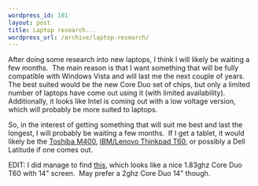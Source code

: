 ```yaml
--- 
wordpress_id: 101
layout: post
title: Laptop research...
wordpress_url: /archive/laptop-research/
---
```


<p>After doing some research into new laptops, I think I will likely be waiting a few months.&nbsp; The main reason is that I want something that will be fully compatible with Windows Vista and will last me the next couple of years.&nbsp; The best suited would be the new Core Duo set of chips, but only a limited number of laptops have come out using it (with limited availability).&nbsp; Additionally, it looks like Intel is coming out with a low voltage version, which will probably be more suited to laptops.</p>
<p>So, in the interest of getting something that will suit me best and last the longest, I will probably be waiting a few months.&nbsp; If I get a tablet, it would likely be the <a href="http://www.toshibadirect.com/td/b2c/cmod.to?coid=-30603">Toshiba M400</a>, <a href="http://www.pc.ibm.com/ww/thinkpad/x-t.html?re=home_primary_us">IBM/Lenovo Thinkpad T60</a>, or possibly a Dell Latitude if one comes out.</p>
<p>EDIT: I did manage to find <a href="http://www-131.ibm.com/webapp/wcs/stores/servlet/ProductDisplay?catalogId=-840&amp;productId=4611686018425151858&amp;storeId=10000001&amp;langId=-1&amp;categoryId=2049168&amp;dualCurrId=1000073&amp;sourceid0=CNETdatafeed00000000&amp;ca=affiliate&amp;me=A&amp;met=exbaAFwww.befree.&amp;re=search.mysimon.com">this</a>, which looks like a nice 1.83ghz Core Duo T60 with 14" screen.&nbsp; May prefer a 2ghz Core Duo 14" though.</p>
         
